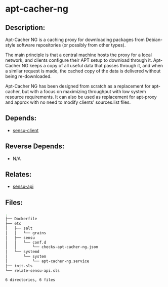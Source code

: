 # apt-cacher-ng

## Description:

Apt-Cacher NG is a caching proxy for downloading packages from Debian-style software repositories (or possibly from other types).

The main principle is that a central machine hosts the proxy for a local network, and clients configure their APT setup to download through it. Apt-Cacher NG keeps a copy of all useful data that passes through it, and when a similar request is made, the cached copy of the data is delivered without being re-downloaded.

Apt-Cacher NG has been designed from scratch as a replacement for apt-cacher, but with a focus on maximizing throughput with low system resource requirements. It can also be used as replacement for apt-proxy and approx with no need to modify clients' sources.list files.

## Depends:

  -  [sensu-client](/salt/sensu-client)

## Reverse Depends:

  -  N/A

## Relates:

  -  [sensu-api](/salt/sensu-api)

## Files:

```bash
.
├── Dockerfile
├── etc
│   ├── salt
│   │   └── grains
│   ├── sensu
│   │   └── conf.d
│   │       └── checks-apt-cacher-ng.json
│   └── systemd
│       └── system
│           └── apt-cacher-ng.service
├── init.sls
└── relate-sensu-api.sls

6 directories, 6 files
```
